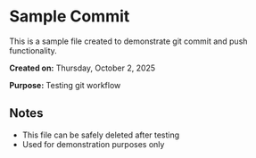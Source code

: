 # Sample Commit

This is a sample file created to demonstrate git commit and push functionality.

**Created on:** Thursday, October 2, 2025

**Purpose:** Testing git workflow

## Notes
- This file can be safely deleted after testing
- Used for demonstration purposes only
